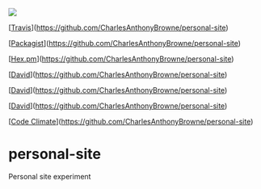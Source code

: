 <a href="https://codeclimate.com/repos/564615571787d73170002244/feed"><img src="https://codeclimate.com/repos/564615571787d73170002244/badges/9042bef8e9a978558eaf/gpa.svg" /></a>

[[Travis](https://img.shields.io/travis/rust-lang/rust.svg)](https://github.com/CharlesAnthonyBrowne/personal-site)

[[Packagist](https://img.shields.io/packagist/l/doctrine/orm.svg)](https://github.com/CharlesAnthonyBrowne/personal-site)

[[Hex.pm](https://img.shields.io/hexpm/l/plug.svg)](https://github.com/CharlesAnthonyBrowne/personal-site)

[[David](https://img.shields.io/david/optional/elnounch/byebye.svg)](https://github.com/CharlesAnthonyBrowne/personal-site)

[[David](https://img.shields.io/david/strongloop/express.svg)](https://github.com/CharlesAnthonyBrowne/personal-site)

[[David](https://img.shields.io/david/dev/strongloop/express.svg)](https://github.com/CharlesAnthonyBrowne/personal-site)

[[Code Climate](https://img.shields.io/codeclimate/github/kabisaict/flow.svg)](https://github.com/CharlesAnthonyBrowne/personal-site)

# personal-site
Personal site experiment
